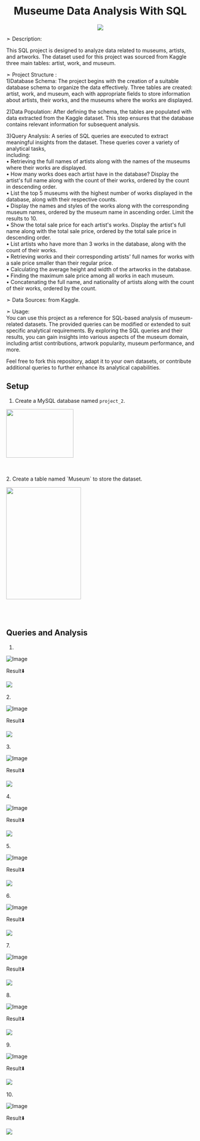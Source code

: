 <h1 align="center">Museume Data Analysis With SQL</h1>
<p align="center">
<img src="https://khanhpham1989.github.io/eProject-group7/IMG/pic/1.png">


➣ Description:<p>This SQL project is designed to analyze data related to museums, artists, and artworks. The dataset used for this project was sourced from Kaggle three main tables: artist, work, and museum.</p>


➣ Project Structure :<br>
1)Database Schema: The project begins with the creation of a suitable database schema to organize the data effectively. Three tables are created: artist, work, and museum, each with appropriate fields to store information about artists, their works, and the museums where the works are displayed.

2)Data Population: After defining the schema, the tables are populated with data extracted from the Kaggle dataset. This step ensures that the database contains relevant information for subsequent analysis.

3)Query Analysis: A series of SQL queries are executed to extract meaningful insights from the dataset. These queries cover a variety of analytical tasks, <br>
including:<br>
• Retrieving the full names of artists along with the names of the museums where their works are displayed.<br>
• How many works does each artist have in the database? Display the artist's full name along with the count of their works, ordered by the count in descending order.<br>
• List the top 5 museums with the highest number of works displayed in the database, along with their respective counts.<br>
• Display the names and styles of the works along with the corresponding museum names, ordered by the museum name in ascending order. Limit the results to 10.<br>
• Show the total sale price for each artist's works. Display the artist's full name along with the total sale price, ordered by the total sale price in descending order.<br>
• List artists who have more than 3 works in the database, along with the count of their works.<br>
• Retrieving works and their corresponding artists' full names for works with a sale price smaller than their regular price.<br>
• Calculating the average height and width of the artworks in the database.<br>
• Finding the maximum sale price among all works in each museum.<br>
• Concatenating the full name, and nationality of artists along with the count of their works, ordered by the count.

➣ Data Sources: from Kaggle.


➣ Usage: <br> 
You can use this project as a reference for SQL-based analysis of museum-related datasets. The provided queries can be modified or extended to suit specific analytical requirements. By exploring the SQL queries and their results, you can gain insights into various aspects of the museum domain, including artist contributions, artwork popularity, museum performance, and more.

Feel free to fork this repository, adapt it to your own datasets, or contribute additional queries to further enhance its analytical capabilities. <br> 


## Setup

1. Create a MySQL database named `project_2`.
<p>
<img src="images/Create.png" width="180" height="130">
</p>
<br>
<br>
2. Create a table named `Museum` to store the dataset.
   
<p>
<img src="images/Table.png" width="200" height="300">
</p>
<br>
<br>


## Queries and Analysis

1. 

   ![Image](images/q1.png)
   
   Result⬇️

   <img src="images/q1 output.png">
<br>
<br>
2. 

   ![Image](images/q2.png)
   
   Result⬇️

   <img src="images/q2 output.png">
<br>
<br> 
3. 

   ![Image](images/q3.png)
   
   Result⬇️

   <img src="images/q3 output.png">
<br>
<br>
4.

   ![Image](images/q4.png)
   
   Result⬇️

   <img src="images/q4 output.png">
<br>
<br>
5.
 
   ![Image](images/q5.png)
   
   Result⬇️

   <img src="images/q5 output.png">
<br>
<br>   
6.
 
   ![Image](images/q6.png)
    
   Result⬇️

   <img src="images/q6 output.png">
<br>
<br>
7.

   ![Image](images/q7.png)
   
   Result⬇️

   <img src="images/q7 output.png">
<br>
<br>
8.

   ![Image](images/q8.png)
   
   Result⬇️

   <img src="images/q8 output.png">
<br>
<br>
9.

   ![Image](images/q9.png)
   
   Result⬇️

   <img src="images/q9 output.png">
<br>
<br>
10.

   ![Image](images/q10.png)
   
   Result⬇️

   <img src="images/q10 output.png">
